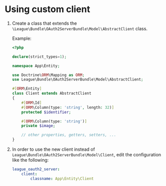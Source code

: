# Using custom client

1. Create a class that extends the `\League\Bundle\OAuth2ServerBundle\Model\AbstractClient` class.

    Example:

    ```php
    <?php

    declare(strict_types=1);

    namespace App\Entity;

    use Doctrine\ORM\Mapping as ORM;
    use League\Bundle\OAuth2ServerBundle\Model\AbstractClient;

    #[ORM\Entity]
    class Client extends AbstractClient
    {
        #[ORM\Id]
        #[ORM\Column(type: 'string', length: 32)]
        protected $identifier;

        #[ORM\Column(type: 'string')]
        private $image;

        // other properties, getters, setters, ...
    }
    ```

2. In order to use the new client instead of `League\Bundle\OAuth2ServerBundle\Model\Client`, edit the configuration like the following:

    ```yaml
    league_oauth2_server:
        client:
            classname: App\Entity\Client
    ```
